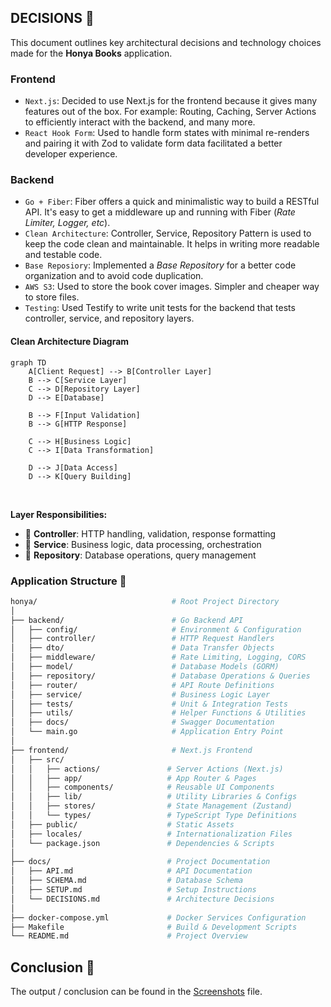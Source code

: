 ## DECISIONS 🔄
This document outlines key architectural decisions and technology choices made for the **Honya Books** application.

### Frontend
- `Next.js`: Decided to use Next.js for the frontend because it gives many features out of the box. For example: Routing, Caching, Server Actions to efficiently interact with the backend, and many more.
- `React Hook Form`: Used to handle form states with minimal re-renders and pairing it with Zod to validate form data facilitated a better developer experience.

### Backend
- `Go + Fiber`: Fiber offers a quick and minimalistic way to build a RESTful API. It's easy to get a middleware up and running with Fiber (*Rate Limiter, Logger, etc*).
- `Clean Architecture`: Controller, Service, Repository Pattern is used to keep the code clean and maintainable. It helps in writing more readable and testable code.
- `Base Reposiory`: Implemented a *Base Repository* for a better code organization and to avoid code duplication.
- `AWS S3`: Used to store the book cover images. Simpler and cheaper way to store files. 
- `Testing`: Used Testify to write unit tests for the backend that tests controller, service, and repository layers.

#### Clean Architecture Diagram
```mermaid
graph TD
    A[Client Request] --> B[Controller Layer]
    B --> C[Service Layer]
    C --> D[Repository Layer]
    D --> E[Database]
    
    B --> F[Input Validation]
    B --> G[HTTP Response]
    
    C --> H[Business Logic]
    C --> I[Data Transformation]
    
    D --> J[Data Access]
    D --> K[Query Building]
```
<br/>

**Layer Responsibilities:**
- 🎯 **Controller**: HTTP handling, validation, response formatting
- 🧠 **Service**: Business logic, data processing, orchestration
- 💾 **Repository**: Database operations, query management

### Application Structure 📁

```bash
honya/                              # Root Project Directory
│
├── backend/                        # Go Backend API
│   ├── config/                     # Environment & Configuration
│   ├── controller/                 # HTTP Request Handlers
│   ├── dto/                        # Data Transfer Objects
│   ├── middleware/                 # Rate Limiting, Logging, CORS
│   ├── model/                      # Database Models (GORM)
│   ├── repository/                 # Database Operations & Queries
│   ├── router/                     # API Route Definitions
│   ├── service/                    # Business Logic Layer
│   ├── tests/                      # Unit & Integration Tests
│   ├── utils/                      # Helper Functions & Utilities
│   ├── docs/                       # Swagger Documentation
│   └── main.go                     # Application Entry Point
│
├── frontend/                       # Next.js Frontend
│   ├── src/
│   │   ├── actions/               # Server Actions (Next.js)
│   │   ├── app/                   # App Router & Pages
│   │   ├── components/            # Reusable UI Components
│   │   ├── lib/                   # Utility Libraries & Configs
│   │   ├── stores/                # State Management (Zustand)
│   │   └── types/                 # TypeScript Type Definitions
│   ├── public/                    # Static Assets
│   ├── locales/                   # Internationalization Files
│   └── package.json               # Dependencies & Scripts
│
├── docs/                          # Project Documentation
│   ├── API.md                     # API Documentation
│   ├── SCHEMA.md                  # Database Schema
│   ├── SETUP.md                   # Setup Instructions
│   └── DECISIONS.md               # Architecture Decisions
│
├── docker-compose.yml             # Docker Services Configuration
├── Makefile                       # Build & Development Scripts
└── README.md                      # Project Overview
```

## Conclusion 🎯
The output / conclusion can be found in the [Screenshots](./SCREENSHOTS.md) file.
